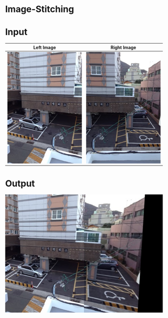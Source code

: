 # Image-Stitching

# Input
Left Image | Right Image
------------| -----------
![](https://github.com/atharva-satpute/Image-Stitching/blob/main/Images/left.jpg) | ![](https://github.com/atharva-satpute/Image-Stitching/blob/main/Images/right.jpg)

# Output
![Stitched Image](https://github.com/atharva-satpute/Image-Stitching/blob/main/Images/Stitched%20Image.jpg?raw=True)
